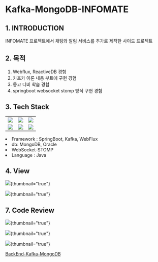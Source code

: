 # Kafka-MongoDB-INFOMATE


## 1. INTRODUCTION
INFOMATE 프로젝트에서 채팅와 알림 서비스를 추가로 제작한 사이드 프로젝트

## 2. 목적
1. Webflux, ReactiveDB 경험
2. 카프카 이론 내용 부트에 구현 경험
3. 몽고 디비 학습 경험
4. springboot websocket stomp 방식 구현 경험


## 3. Tech Stack

<tabs>
<tab title="Image">
<table>
    <tr>
        <td><img src="springboot.jpg" /></td>
        <td><img src="kafka.jpg" /></td>
        <td><img src="java.jpg" /></td>
    </tr>
    <tr>
        <td><img src="mongodb.jpg" /></td>
        <td><img src="oracle.jpg" /></td>
        <td><img src="intelij.jpg" /></td>
    </tr>
</table>
</tab>
    <tab title="Text">
        <list>
            <li>Framework : SpringBoot, Kafka, WebFlux</li>
            <li>db: MongoDB, Oracle</li>
            <li>WebSocket-STOMP</li>
            <li>Language : Java</li>
        </list>
    </tab>
</tabs>

## 4. View
![](01kafkaMongoDBInfomate.jpg){thumbnail="true"}

![](02kafkaMongoDBInfomate.jpg){thumbnail="true"}

## 7. Code Review
![](03kafkaMongoDBInfomate.jpg){thumbnail="true"}

![](04kafkaMongoDBInfomate.jpg){thumbnail="true"}

![](05kafkaMongoDBInfomate.jpg){thumbnail="true"}


<seealso>
    <category ref="git">
        <a href="https://github.com/yoosc89/INFOMATE_Kafka_MongoDB">BackEnd-Kafka-MongoDB</a>
    </category>
</seealso>